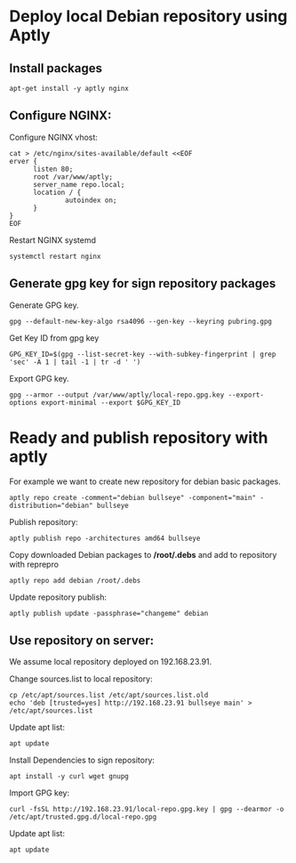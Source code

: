# Deploy local Debian repository using Aptly

## Install packages
```
apt-get install -y aptly nginx
```

## Configure NGINX:
Configure NGINX vhost:
```
cat > /etc/nginx/sites-available/default <<EOF
erver {
      listen 80;
      root /var/www/aptly;
      server_name repo.local;
      location / {
              autoindex on;
      }
}
EOF
```

Restart NGINX systemd
```
systemctl restart nginx
```

## Generate gpg key for sign repository packages
Generate GPG key.
```
gpg --default-new-key-algo rsa4096 --gen-key --keyring pubring.gpg
```

Get Key ID from gpg key
```
GPG_KEY_ID=$(gpg --list-secret-key --with-subkey-fingerprint | grep 'sec' -A 1 | tail -1 | tr -d ' ')
```

Export GPG key.
```
gpg --armor --output /var/www/aptly/local-repo.gpg.key --export-options export-minimal --export $GPG_KEY_ID
```

# Ready and publish repository with aptly

For example we want to create new repository for debian basic packages.
```
aptly repo create -comment="debian bullseye" -component="main" -distribution="debian" bullseye
```

Publish repository:
```
aptly publish repo -architectures amd64 bullseye
```

Copy downloaded Debian packages to **/root/.debs** and add to repository with reprepro
```
aptly repo add debian /root/.debs

```

Update repository publish:
```
aptly publish update -passphrase="changeme" debian
```

## Use repository on server:
We assume local repository deployed on 192.168.23.91.

Change sources.list to local repository:
```
cp /etc/apt/sources.list /etc/apt/sources.list.old
echo 'deb [trusted=yes] http://192.168.23.91 bullseye main' > /etc/apt/sources.list
```

Update apt list:
```
apt update
```

Install Dependencies to sign repository:
```
apt install -y curl wget gnupg
```

Import GPG key:
```
curl -fsSL http://192.168.23.91/local-repo.gpg.key | gpg --dearmor -o /etc/apt/trusted.gpg.d/local-repo.gpg
```

Update apt list:
```
apt update
```
